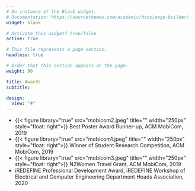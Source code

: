 ```yaml
---
# An instance of the Blank widget.
# Documentation: https://sourcethemes.com/academic/docs/page-builder/
widget: blank

# Activate this widget? true/false
active: true

# This file represents a page section.
headless: true

# Order that this section appears on the page.
weight: 90

title: Awards
subtitle:

design:
  view: "4"
---
```

* {{< figure library="true" src="mobicom2.jpeg" title=""  width="250px" style="float: right">}} Best Poster Award Runner-up, ACM MobiCom, 2019  
* {{< figure library="true" src="mobicom1.jpeg" title=""  width="250px" style="float: right">}} Winner of Student Research Competition, ACM MobiCom, 2019
* {{< figure library="true" src="mobicom3.jpeg" title=""  width="250px" style="float: right">}} N2Women Travel Grant, ACM MobiCom, 2019  
* iREDEFINE Professional Development Award, iREDEFINE Workshop of Electrical and Computer Engineering Department Heads Association, 2020








